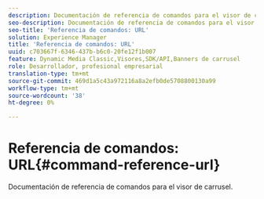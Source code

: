 ```yaml
---
description: Documentación de referencia de comandos para el visor de carrusel.
seo-description: Documentación de referencia de comandos para el visor de carrusel.
seo-title: 'Referencia de comandos: URL'
solution: Experience Manager
title: 'Referencia de comandos: URL'
uuid: c703667f-6346-437b-b6c0-20fe12f1b007
feature: Dynamic Media Classic,Visores,SDK/API,Banners de carrusel
role: Desarrollador, profesional empresarial
translation-type: tm+mt
source-git-commit: 469d1a5c43a972116a8a2efb0de5708800130a99
workflow-type: tm+mt
source-wordcount: '38'
ht-degree: 0%

---
```



# Referencia de comandos: URL{#command-reference-url}

Documentación de referencia de comandos para el visor de carrusel.

